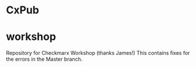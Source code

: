 # CxPub
# workshop
Repository for Checkmarx Workshop (thanks James!)
This contains fixes for the errors in the Master branch.
